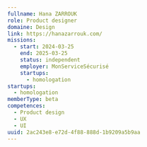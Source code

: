 ```yaml
---
fullname: Hana ZARROUK
role: Product designer
domaine: Design
link: https://hanazarrouk.com/
missions:
  - start: 2024-03-25
    end: 2025-03-25
    status: independent
    employer: MonServiceSécurisé
    startups:
      - homologation
startups:
  - homologation
memberType: beta
competences:
  - Product design
  - UX
  - UI
uuid: 2ac243e8-e72d-4f88-888d-1b9209a5b9aa
---
```

